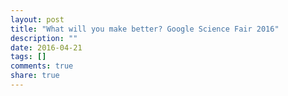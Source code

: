 ```yaml
---
layout: post
title: "What will you make better? Google Science Fair 2016"
description: ""
date: 2016-04-21
tags: []
comments: true
share: true
---
```




